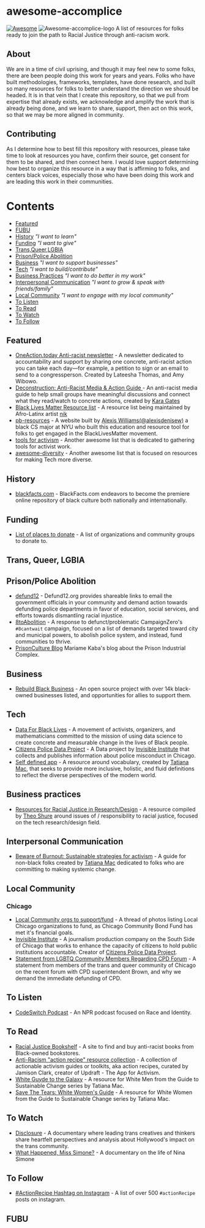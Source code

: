 # awesome-accomplice
[![Awesome](https://awesome.re/badge-flat.svg)](https://awesome.re)
![Awesome-accomplice-logo](media/awesome-accomplice-logo.png)
A list of resources for folks ready to join the path to Racial Justice through anti-racism work.

## About

We are in a time of civil uprising, and though it may feel new to some folks, there are been people doing this work for years and years. Folks who have built methodologies, frameworks, templates, have done research, and built so many resources for folks to better understand the direction we should be headed. It is in that vein that I create this repository, so that we pull from expertise that already exists, we acknowledge and amplify the work that is already being done, and we learn to share, support, then act on this work, so that we may be more aligned in community. 

## Contributing

As I determine how to best fill this repository with resources, please take time to look at resources you have, confirm their source, get consent for them to be shared, and then connect here. I would love support determining how best to organize this resource in a way that is affirming to folks, and centers black voices, especially those who have been doing this work and are leading this work in their communities. 

# Contents

- [Featured](#featured)
- [FUBU](#fubu)
- [History](#history) _"I want to learn"_
- [Funding](#funding) _"I want to give"_
- [Trans,Queer,LGBIA](#trans-queer-lgbia) 
- [Prison/Police Abolition](#prisonpolice-abolition)
- [Business](#business) _"I want to support businesses"_
- [Tech](#tech) _"I want to build/contribute"_
- [Business Practices](#business-practices) _"I want to do better in my work"_
- [Interpersonal Communication](#interpersonal-communication) _"I want to grow & speak with friends/family"_
- [Local Community](#local-community) _"I want to engage with my local community"_
- [To Listen](#to-listen)
- [To Read](#to-read)
- [To Watch](#to-watch)
- [To Follow](#to-follow)


## Featured
  - [OneAction.today Anti-racist newsletter](https://oneaction.today) - A newsletter dedicated to accountability and support by sharing one concrete, anti-racist action you can take each day—for example, a petition to sign or an email to send to a congressperson. Created by Lateesha Thomas, and Amy Wibowo.
  - [Deconstruction: Anti-Racist Media & Action Guide ](https://deconstruction.club/) - An anti-racist media guide to help small groups have meaningful discussions and connect what they read/watch to concrete actions, created by [Kara Gates](https://twitter.com/karagates)
  - [Black Lives Matter Resource list](https://blacklivesmatter.carrd.co/) - A resource list being maintained by Afro-Latinx artist [nik](https://nikole.carrd.co/)
  - [pb-resources](http://www.pb-resources.com/) - A website built by [Alexis Williams(@alexisdenisew)](https://twitter.com/alexisdenisew) a black CS major at NYU who built this education and resource tool for folks to get engaged in the BlackLivesMatter movement.
  - [tools for activism](https://github.com/drewrwilson/toolsforactivism) - Another awesome list that is dedicated to gathering tools for activist work.
  - [awesome-diversity](https://github.com/folkswhocode/awesome-diversity) - Another awesome list that is focused on resources for making Tech more diverse.
  
  
## History
  - [blackfacts.com](https://blackfacts.com/) - BlackFacts.com endeavors to become the premiere online repository of black culture both nationally and internationally.
  
## Funding
  - [List of places to donate](https://docs.google.com/spreadsheets/u/0/d/1p7QxOvtvRfHUoMWib8coGHSS8szENXzSjIZKpvp-gtA/htmlview#) - A list of organizations and community groups to donate to.

## Trans, Queer, LGBIA

## Prison/Police Abolition
  - [defund12](https://github.com/defund12/defund12.org) - Defund12.org provides shareable links to email the government officials in your community and demand action towards defunding police departments in favor of education, social services, and efforts towards dismantling racial injustice.
  - [8toAbolition](https://www.8toabolition.com/) - A response to defunct/problematic CampaignZero's `#8cantwait` campaign, focused on a list of demands targeted toward city and municipal powers, to abolish police system, and instead, fund communities to thrive.
  - [PrisonCulture Blog](http://www.usprisonculture.com/blog/about/) Mariame Kaba's blog about the Prison Industrial Complex.

## Business
  - [Rebuild Black Business](https://www.rebuildblackbusiness.com/) - An open source project with over 14k black-owned businesses listed, and opportunities for allies to support them.

## Tech
  - [Data For Black Lives](http://d4bl.org/) - A movement of activists, organizers, and mathematicians committed to the mission of using data science to create concrete and measurable change in the lives of Black people.
  - [Citizens Police Data Project](https://beta.cpdp.co/) - A Data project by [Invisible Institute](https://invisible.institute/) that collects and publishes information about police misconduct in Chicago.
  - [Self defined app](https://www.selfdefined.app/) - A resource around vocabulary, created by [Tatiana Mac](https://twitter.com/TatianaTMac), that seeks to provide more inclusive, holistic, and fluid definitions to reflect the diverse perspectives of the modern world. 

## Business practices
  - [Resources for Racial Justice in Research/Design](http://tinyurl.com/UXRRR) - A resource compiled by [Theo Shure](https://www.linkedin.com/in/theo-shure/) around issues of / responsibility to racial justice, focused on the tech research/design field.

## Interpersonal Communication
  - [Beware of Burnout: Sustainable strategies for activism](https://tatianamac.com/posts/beware-of-burnout) - A guide for non-black folks created by [Tatiana Mac](https://tatianamac.com/about) dedicated to folks who are committing to making systemic change.


## Local Community

### Chicago
  - [Local Community orgs to support/fund](https://www.instagram.com/p/CA_ZRu9BOPh/?igshid=ght7ows3lrj1) - A thread of photos listing Local Chicago organizations to fund, as Chicago Community Bond Fund has met it's financial goals.
  - [Invisible Institute](https://invisible.institute/) -  A journalism production company on the South Side of Chicago that works to enhance the capacity of citizens to hold public institutions accountable. Creator of [Citizens Police Data Project](https://invisible.institute/police-data).
  - [Statement from LGBTQ Community Members Regarding CPD Forum](https://docs.google.com/document/d/1UrtZNv2kKxP3sDbrIrNoPNF-ZUH8gMChnEXyYBvM64c/edit) - A statement from members of the trans and queer community of Chicago on the recent forum with CPD superintendent Brown, and why we demand the immediate defunding of CPD.
  
## To Listen
  - [CodeSwitch Podcast](https://www.npr.org/sections/codeswitch/) - An NPR podcast focused on Race and Identity.
  
## To Read
  - [Racial Justice Bookshelf](https://www.racialjusticebookshelf.com/#/books) - A site to find and buy anti-racist books from Black-owned bookstores.
  - [Anti-Racism "action recipe" resource collection](https://www.jamisonclark.org/antiracism) - A collection of actionable activism guides or toolkits, aka action recipes, curated by Jamison Clark, creator of Updraft - The App for Activism.
  - [White Guyde to the Galaxy](https://tatianamac.com/posts/white-guyde) - A resource for White Men from the Guide to Sustainable Change series by Tatiana Mac.
  - [Save The Tears: White Women's Guide](https://tatianamac.com/posts/save-the-tears) - A resource for White Women from the Guide to Sustainable Change series by Tatiana Mac.

## To Watch
  - [Disclosure](https://www.netflix.com/title/81284247) - A documentary where leading trans creatives and thinkers share heartfelt perspectives and analysis about Hollywood's impact on the trans community.
  - [What Happened, Miss Simone?](https://www.netflix.com/title/70308063) - A documentary on the life of Nina Simone

## To Follow
  - [#ActionRecipe Hashtag on Instagram](https://www.instagram.com/explore/tags/actionrecipe/) - A list of over 500 `#actionRecipe` posts on instagram.


## FUBU
